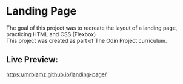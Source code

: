 # Landing Page

The goal of this project was to recreate the layout of a landing page, practicing HTML and CSS (Flexbox)  
This project was created as part of The Odin Project curriculum.

## Live Preview:

<https://mrblamz.github.io/landing-page/>

